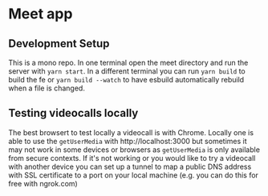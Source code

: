 # Meet app

## Development Setup
This is a mono repo. In one terminal open the meet directory and run the server with `yarn start`. In a different terminal you can run `yarn build` to build the fe or `yarn build --watch` to have esbuild automatically rebuild when a file is changed.

## Testing videocalls locally
The best browsert to test locally a videocall is with Chrome. Locally one is able to use the `getUserMedia` with http://localhost:3000 but sometimes it may not work in some devices or browsers as `getUserMedia` is only available from secure contexts. If it's not working or you would like to try a videocall with another device you can set up a tunnel to map a public DNS address with SSL certificate to a port on your local machine (e.g. you can do this for free with ngrok.com)
